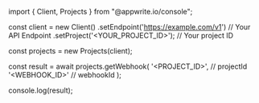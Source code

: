 import { Client, Projects } from "@appwrite.io/console";

const client = new Client()
    .setEndpoint('https://example.com/v1') // Your API Endpoint
    .setProject('<YOUR_PROJECT_ID>'); // Your project ID

const projects = new Projects(client);

const result = await projects.getWebhook(
    '<PROJECT_ID>', // projectId
    '<WEBHOOK_ID>' // webhookId
);

console.log(result);
